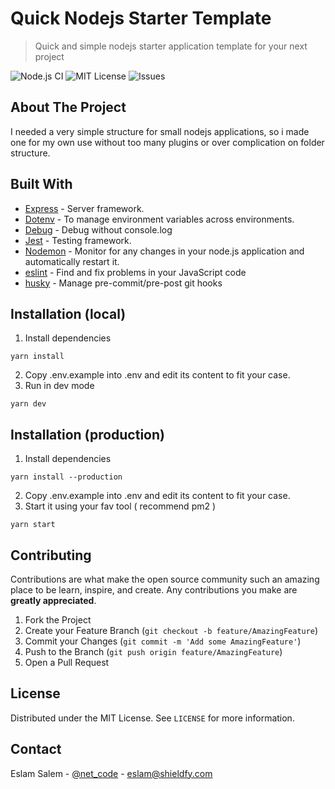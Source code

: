 # Quick Nodejs Starter Template
> Quick and simple nodejs starter application template for your next project

![Node.js CI](https://github.com/netcode/quick-nodejs-starter/workflows/Node.js%20CI/badge.svg)
![MIT License](https://img.shields.io/github/license/netcode/quick-nodejs-starter.svg?style=flat-square)
![Issues](https://img.shields.io/github/issues/netcode/quick-nodejs-starter.svg?style=flat-square)

## About The Project

I needed a very simple structure for small nodejs applications, so i made one for my own use without too many plugins or over complication on folder structure.

## Built With
* [Express](https://expressjs.com) - Server framework.
* [Dotenv](https://github.com/motdotla/dotenv) - To manage environment variables across environments.
* [Debug](https://github.com/visionmedia/debug) - Debug without console.log
* [Jest](https://jestjs.io) - Testing framework.
* [Nodemon](https://github.com/remy/nodemon) - Monitor for any changes in your node.js application and automatically restart it.
* [eslint](https://eslint.org) - Find and fix problems in your JavaScript code
* [husky](https://github.com/typicode/husky) - Manage pre-commit/pre-post git hooks

## Installation (local)

1. Install dependencies
```
yarn install
```
2. Copy .env.example into .env and edit its content to fit your case.
3. Run in dev mode
```
yarn dev
```


## Installation (production)

1. Install dependencies
```
yarn install --production
```
2. Copy .env.example into .env and edit its content to fit your case.
3. Start it using your fav tool ( recommend pm2 )
```
yarn start
```

## Contributing

Contributions are what make the open source community such an amazing place to be learn, inspire, and create. Any contributions you make are **greatly appreciated**.

1. Fork the Project
2. Create your Feature Branch (`git checkout -b feature/AmazingFeature`)
3. Commit your Changes (`git commit -m 'Add some AmazingFeature'`)
4. Push to the Branch (`git push origin feature/AmazingFeature`)
5. Open a Pull Request


## License

Distributed under the MIT License. See `LICENSE` for more information.

## Contact

Eslam Salem - [@net_code](https://twitter.com/net_code) - eslam@shieldfy.com